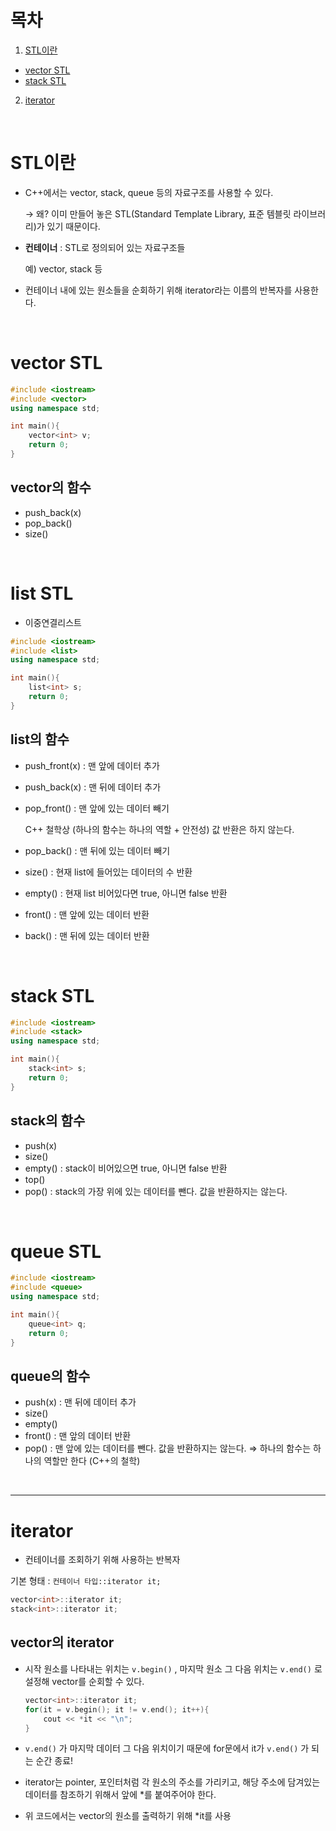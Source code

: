 # 목차
1. [STL이란](#stl이란)
- [vector STL](#vector-stl)
- [stack STL](#stack-stl)
2. [iterator](#iterator)

<br>

# STL이란

- C++에서는 vector, stack, queue 등의 자료구조를 사용할 수 있다.
    
    → 왜? 이미 만들어 놓은 STL(Standard Template Library, 표준 템블릿 라이브러리)가 있기 때문이다.
    
- **컨테이너** : STL로 정의되어 있는 자료구조들
    
    예) vector, stack 등
    
- 컨테이너 내에 있는 원소들을 순회하기 위해 iterator라는 이름의 반복자를 사용한다.

<br>

# vector STL

```cpp
#include <iostream>
#include <vector>
using namespace std;

int main(){
	vector<int> v;
	return 0;
}
```

## vector의 함수

- push_back(x)
- pop_back()
- size()

<br>

# list STL

- 이중연결리스트

```cpp
#include <iostream>
#include <list>
using namespace std;

int main(){
	list<int> s;
	return 0;
}
```

## list의 함수

- push_front(x) : 맨 앞에 데이터 추가
- push_back(x) : 맨 뒤에 데이터 추가
- pop_front() : 맨 앞에 있는 데이터 빼기
    
    C++ 철학상 (하나의 함수는 하나의 역할 + 안전성) 값 반환은 하지 않는다. 
    
- pop_back() : 맨 뒤에 있는 데이터 빼기
- size() : 현재 list에 들어있는 데이터의 수 반환
- empty() : 현재 list 비어있다면 true, 아니면 false 반환
- front() : 맨 앞에 있는 데이터 반환
- back() : 맨 뒤에 있는 데이터 반환

<br>

# stack STL

```cpp
#include <iostream>
#include <stack>
using namespace std;

int main(){
	stack<int> s;
	return 0;
}
```

## stack의 함수

- push(x)
- size()
- empty() : stack이 비어있으면 true, 아니면 false 반환
- top()
- pop() : stack의 가장 위에 있는 데이터를 뺀다. 값을 반환하지는 않는다.

<br>

# queue STL

```cpp
#include <iostream>
#include <queue>
using namespace std;

int main(){
	queue<int> q;
	return 0;
}
```

## queue의 함수

- push(x) : 맨 뒤에 데이터 추가
- size()
- empty()
- front() : 맨 앞의 데이터 반환
- pop() : 맨 앞에 있는 데이터를 뺀다. 값을 반환하지는 않는다. 
⇒ 하나의 함수는 하나의 역할만 한다 (C++의 철학)

<br>

---

# iterator

- 컨테이너를 조회하기 위해 사용하는 반복자

기본 형태 : `컨테이너 타입::iterator it;` 

```cpp
vector<int>::iterator it;
stack<int>::iterator it;
```

## vector의 iterator

- 시작 원소를 나타내는 위치는 `v.begin()` , 마지막 원소 그 다음 위치는 `v.end()` 로 설정해 vector를 순회할 수 있다.

    ```cpp
    vector<int>::iterator it;
    for(it = v.begin(); it != v.end(); it++){
        cout << *it << "\n";
    }
    ```

- `v.end()` 가 마지막 데이터 그 다음 위치이기 때문에 for문에서 it가 `v.end()` 가 되는 순간 종료!
- iterator는 pointer, 포인터처럼 각 원소의 주소를 가리키고, 해당 주소에 담겨있는 데이터를 참조하기 위해서 앞에 *를 붙여주어야 한다.
- 위 코드에서는  vector의 원소를 출력하기 위해 *it를 사용